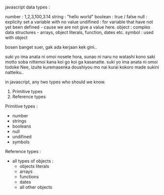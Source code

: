 javascript data types :

number : 1,2,3,100,3.14
string : "hello world"
boolean : true / false
null : explicity set a variable with no value
undifined : for variable that have not yet been defined - cause we are not give a value here.
object : complex data structures - arrays, object literals, function, dates etc.
symbol : used with object


bosen banget suer, gak ada kerjaan kek gini..

suki yo
ima anata ni omoi nosete
hora, sunao ni naru no watashi
kono saki motto soba nittemoi kana
koi go koi ga kasanatte. 
suki yo
ima anata ni omoi todoke 
Nee, izuite kuremasenka
doushiyou mo nai kurai
kokoro made sukini natteiku..


in javascript, any two types who should we know.
1. Primitive types
2. Reference types

Primitive types :
- number
- strings
- booleans
- null
- undifined
- symbols


Reference types :
- all types of objects : 
  - objects literals
  - arrays
  - functions
  - dates
  - all other objects
  